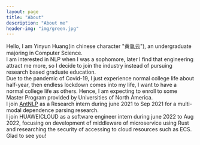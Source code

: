 ```yaml
---
layout: page
title: "About"
description: "About me" 
header-img: "img/green.jpg"
---
```


Hello, I am Yinyun Huang(in chinese character "黄胤云"), an undergraduate majoring in Computer Science.<br>
I am interested in NLP when I was a sophomore, later I find that engineering attract me more, so I decide to join the industry instead of pursuing research based graduate education.<br>
Due to the pandemic of Covid-19, I just experience normal college life about half-year, then endless lockdown comes into my life, I want to have a normal college life as others. Hence, I am expecting to enroll to some Master Program provided by Universities of North America.<br>
I join [AntNLP](https://antnlp.org) as a Research intern during june 2021 to Sep 2021 for a multi-modal dependence parsing research.<br>
I join HUAWEICLOUD as a software engineer intern during june 2022 to Aug 2022, focusing on development of middleware of microservice using Rust and researching the security of accessing to cloud resources such as ECS.<br>
Glad to see you!<br>